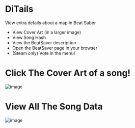 # DiTails
 View extra details about a map in Beat Saber
* View Cover Art (in a larger image)
* View Song Hash
* View the BeatSaver description
* Open the BeatSaver page in your browser
* (Steam only) Vote in the menu!


# Click The Cover Art of a song!
![image](https://github.com/denpadokei/DiTails/assets/55026301/63389c1a-d5ab-44c3-8fda-3e00a1ef33a4)

# View All The Song Data
![image](https://github.com/denpadokei/DiTails/assets/55026301/cf2b119a-137e-4673-8bf4-93da78939b54)
